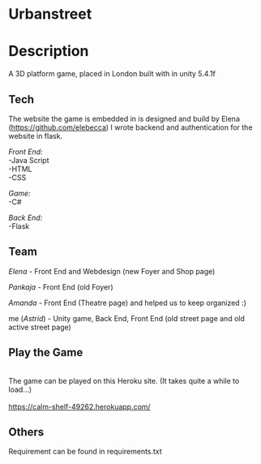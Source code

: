 # Urbanstreet

# Description
A 3D platform game, placed in London built with in unity 5.4.1f

## Tech
The website the game is embedded in is designed and build by Elena (https://github.com/elebecca) 
I wrote backend and authentication for the website in flask. 

*Front End:*
  <br>-Java Script<br>
  -HTML<br>
  -CSS<br>

*Game:*
  <br>-C#

*Back End:*
  <br>-Flask


## Team
*Elena* - Front End and Webdesign (new Foyer and Shop page)<br>

*Pankaja* - Front End (old Foyer) <br>

*Amanda* - Front End (Theatre page) and helped us to keep organized :)<br>

me (*Astrid*) - Unity game, Back End, Front End (old street page and old active street page) <br>

## Play the Game
<br>The game can be played on this Heroku site. (It takes quite a while to load...) <br>
<br> https://calm-shelf-49262.herokuapp.com/ <br>


## Others 

Requirement can be found in requirements.txt 
